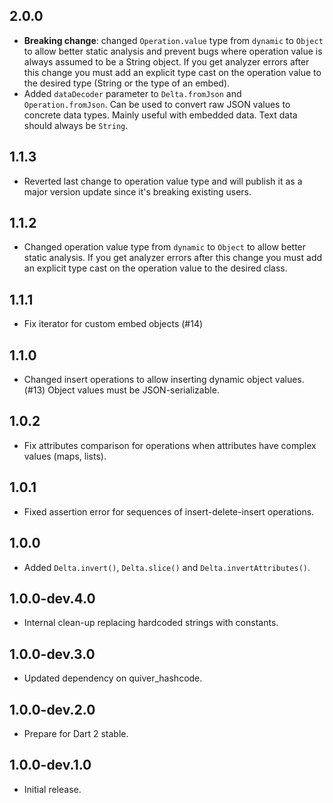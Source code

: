 ## 2.0.0

* **Breaking change**: changed `Operation.value` type from `dynamic` to `Object` to allow better
  static analysis and prevent bugs where operation value is always assumed to be a String object. 
  If you get analyzer errors after this change you must add an explicit type cast on the
  operation value to the desired type (String or the type of an embed).
* Added `dataDecoder` parameter to `Delta.fromJson` and `Operation.fromJson`. Can be used to convert
  raw JSON values to concrete data types. Mainly useful with embedded data. Text data should always
  be `String`. 

## 1.1.3

* Reverted last change to operation value type and will publish it as a major version update
  since it's breaking existing users.

## 1.1.2

* Changed operation value type from `dynamic` to `Object` to allow better static analysis.
  If you get analyzer errors after this change you must add an explicit type cast on the operation
  value to the desired class.

## 1.1.1

* Fix iterator for custom embed objects (#14)

## 1.1.0

* Changed insert operations to allow inserting dynamic object values. (#13)
  Object values must be JSON-serializable.

## 1.0.2

* Fix attributes comparison for operations when attributes have complex values (maps, lists).

## 1.0.1

* Fixed assertion error for sequences of insert-delete-insert operations.

## 1.0.0

* Added `Delta.invert()`, `Delta.slice()` and `Delta.invertAttributes()`.

## 1.0.0-dev.4.0

* Internal clean-up replacing hardcoded strings with constants.

## 1.0.0-dev.3.0

* Updated dependency on quiver_hashcode.

## 1.0.0-dev.2.0

* Prepare for Dart 2 stable.

## 1.0.0-dev.1.0

* Initial release.
